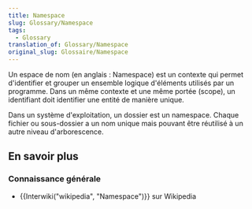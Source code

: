 ```yaml
---
title: Namespace
slug: Glossary/Namespace
tags:
  - Glossary
translation_of: Glossary/Namespace
original_slug: Glossaire/Namespace
---
```

Un espace de nom (en anglais : Namespace) est un contexte qui permet d'identifier et grouper un ensemble logique d'éléments utilisés par un programme. Dans un même contexte et une même portée (scope), un identifiant doit identifier une entité de manière unique.

Dans un système d'exploitation, un dossier est un namespace. Chaque fichier ou sous-dossier a un nom unique mais pouvant être réutilisé à un autre niveau d'arborescence.

## En savoir plus

### **Connaissance générale**

- {{Interwiki("wikipedia", "Namespace")}} sur Wikipedia
